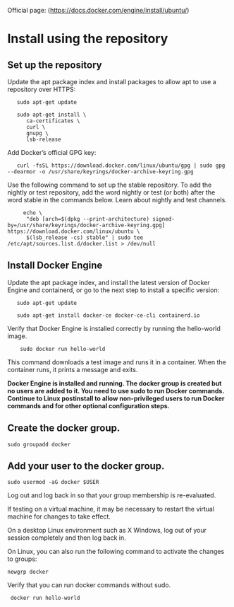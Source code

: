 Official page: (https://docs.docker.com/engine/install/ubuntu/)

   # Install using the repository
   ## Set up the repository

   Update the apt package index and install packages to allow apt to use a repository over HTTPS:

       sudo apt-get update

       sudo apt-get install \
          ca-certificates \
          curl \
          gnupg \
          lsb-release

Add Docker’s official GPG key:

       curl -fsSL https://download.docker.com/linux/ubuntu/gpg | sudo gpg --dearmor -o /usr/share/keyrings/docker-archive-keyring.gpg

Use the following command to set up the stable repository. To add the nightly or test repository, add the word nightly or test (or both) after the word stable in the commands below. Learn about nightly and test channels.

         echo \
          "deb [arch=$(dpkg --print-architecture) signed-by=/usr/share/keyrings/docker-archive-keyring.gpg] https://download.docker.com/linux/ubuntu \
          $(lsb_release -cs) stable" | sudo tee /etc/apt/sources.list.d/docker.list > /dev/null

## Install Docker Engine

   Update the apt package index, and install the latest version of Docker Engine and containerd, or go to the next step to install a specific version:

       sudo apt-get update

       sudo apt-get install docker-ce docker-ce-cli containerd.io

Verify that Docker Engine is installed correctly by running the hello-world image.

        sudo docker run hello-world

   This command downloads a test image and runs it in a container. When the container runs, it prints a message and exits.

**Docker Engine is installed and running. The docker group is created but no users are added to it. You need to use sudo to run Docker commands. Continue to Linux postinstall to allow non-privileged users to run Docker commands and for other optional configuration steps.**

## Create the docker group.

    sudo groupadd docker

## Add your user to the docker group.

    sudo usermod -aG docker $USER

Log out and log back in so that your group membership is re-evaluated.

If testing on a virtual machine, it may be necessary to restart the virtual machine for changes to take effect.

On a desktop Linux environment such as X Windows, log out of your session completely and then log back in.

On Linux, you can also run the following command to activate the changes to groups:

    newgrp docker 

Verify that you can run docker commands without sudo.

     docker run hello-world
